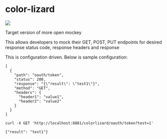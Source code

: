 # color-lizard

![](https://i.pinimg.com/originals/db/1c/10/db1c10086897ec6bed7ef20d8480fca8.jpg)

Target version of more open mockey

This allows developers to mock their GET, POST, PUT endpoints for desired response status code, response headers and response

This is configuration driven. Below is sample configuration:

  


```
[
  {
    "path": "oauth/token",
    "status": 200,
    "response": "{\"result\": \"test1\"}", 
    "method": "GET", 
    "headers": {
      "header1": "value1",
      "header2": "value2"
    }
  }
]
```

```
curl -X GET 'http://localhost:8881/colorlizard/oauth/token?test=1'

{"result": "test1"}
```
